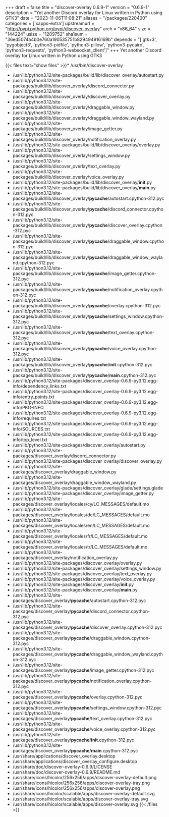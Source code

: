 +++
draft = false
title = "discover-overlay 0.6.9-1"
version = "0.6.9-1"
description = "Yet another Discord overlay for Linux written in Python using GTK3"
date = "2023-11-06T11:08:21"
aliases = "/packages/220400"
categories = ['xapps-extra']
upstreamurl = "http://pypi.python.org/pypi/discover-overlay"
arch = "x86_64"
size = "144224"
usize = "1209752"
sha1sum = "36ed5074a4b0e760a190535751b829494916169b"
depends = "['gtk+3', 'pygobject3', 'python3-pidfile', 'python3-pillow', 'python3-pycairo', 'python3-requests', 'python3-websocket_client']"
+++
Yet another Discord overlay for Linux written in Python using GTK3

{{< files text="show files" >}}* /usr/bin/discover-overlay
* /usr/lib/python3.12/site-packages/build/lib/discover_overlay/autostart.py
* /usr/lib/python3.12/site-packages/build/lib/discover_overlay/discord_connector.py
* /usr/lib/python3.12/site-packages/build/lib/discover_overlay/discover_overlay.py
* /usr/lib/python3.12/site-packages/build/lib/discover_overlay/draggable_window.py
* /usr/lib/python3.12/site-packages/build/lib/discover_overlay/draggable_window_wayland.py
* /usr/lib/python3.12/site-packages/build/lib/discover_overlay/image_getter.py
* /usr/lib/python3.12/site-packages/build/lib/discover_overlay/notification_overlay.py
* /usr/lib/python3.12/site-packages/build/lib/discover_overlay/overlay.py
* /usr/lib/python3.12/site-packages/build/lib/discover_overlay/settings_window.py
* /usr/lib/python3.12/site-packages/build/lib/discover_overlay/text_overlay.py
* /usr/lib/python3.12/site-packages/build/lib/discover_overlay/voice_overlay.py
* /usr/lib/python3.12/site-packages/build/lib/discover_overlay/__init__.py
* /usr/lib/python3.12/site-packages/build/lib/discover_overlay/__main__.py
* /usr/lib/python3.12/site-packages/build/lib/discover_overlay/__pycache__/autostart.cpython-312.pyc
* /usr/lib/python3.12/site-packages/build/lib/discover_overlay/__pycache__/discord_connector.cpython-312.pyc
* /usr/lib/python3.12/site-packages/build/lib/discover_overlay/__pycache__/discover_overlay.cpython-312.pyc
* /usr/lib/python3.12/site-packages/build/lib/discover_overlay/__pycache__/draggable_window.cpython-312.pyc
* /usr/lib/python3.12/site-packages/build/lib/discover_overlay/__pycache__/draggable_window_wayland.cpython-312.pyc
* /usr/lib/python3.12/site-packages/build/lib/discover_overlay/__pycache__/image_getter.cpython-312.pyc
* /usr/lib/python3.12/site-packages/build/lib/discover_overlay/__pycache__/notification_overlay.cpython-312.pyc
* /usr/lib/python3.12/site-packages/build/lib/discover_overlay/__pycache__/overlay.cpython-312.pyc
* /usr/lib/python3.12/site-packages/build/lib/discover_overlay/__pycache__/settings_window.cpython-312.pyc
* /usr/lib/python3.12/site-packages/build/lib/discover_overlay/__pycache__/text_overlay.cpython-312.pyc
* /usr/lib/python3.12/site-packages/build/lib/discover_overlay/__pycache__/voice_overlay.cpython-312.pyc
* /usr/lib/python3.12/site-packages/build/lib/discover_overlay/__pycache__/__init__.cpython-312.pyc
* /usr/lib/python3.12/site-packages/build/lib/discover_overlay/__pycache__/__main__.cpython-312.pyc
* /usr/lib/python3.12/site-packages/discover_overlay-0.6.9-py3.12.egg-info/dependency_links.txt
* /usr/lib/python3.12/site-packages/discover_overlay-0.6.9-py3.12.egg-info/entry_points.txt
* /usr/lib/python3.12/site-packages/discover_overlay-0.6.9-py3.12.egg-info/PKG-INFO
* /usr/lib/python3.12/site-packages/discover_overlay-0.6.9-py3.12.egg-info/requires.txt
* /usr/lib/python3.12/site-packages/discover_overlay-0.6.9-py3.12.egg-info/SOURCES.txt
* /usr/lib/python3.12/site-packages/discover_overlay-0.6.9-py3.12.egg-info/top_level.txt
* /usr/lib/python3.12/site-packages/discover_overlay/autostart.py
* /usr/lib/python3.12/site-packages/discover_overlay/discord_connector.py
* /usr/lib/python3.12/site-packages/discover_overlay/discover_overlay.py
* /usr/lib/python3.12/site-packages/discover_overlay/draggable_window.py
* /usr/lib/python3.12/site-packages/discover_overlay/draggable_window_wayland.py
* /usr/lib/python3.12/site-packages/discover_overlay/glade/settings.glade
* /usr/lib/python3.12/site-packages/discover_overlay/image_getter.py
* /usr/lib/python3.12/site-packages/discover_overlay/locales/cy/LC_MESSAGES/default.mo
* /usr/lib/python3.12/site-packages/discover_overlay/locales/de/LC_MESSAGES/default.mo
* /usr/lib/python3.12/site-packages/discover_overlay/locales/en/LC_MESSAGES/default.mo
* /usr/lib/python3.12/site-packages/discover_overlay/locales/fr/LC_MESSAGES/default.mo
* /usr/lib/python3.12/site-packages/discover_overlay/locales/tr/LC_MESSAGES/default.mo
* /usr/lib/python3.12/site-packages/discover_overlay/notification_overlay.py
* /usr/lib/python3.12/site-packages/discover_overlay/overlay.py
* /usr/lib/python3.12/site-packages/discover_overlay/settings_window.py
* /usr/lib/python3.12/site-packages/discover_overlay/text_overlay.py
* /usr/lib/python3.12/site-packages/discover_overlay/voice_overlay.py
* /usr/lib/python3.12/site-packages/discover_overlay/__init__.py
* /usr/lib/python3.12/site-packages/discover_overlay/__main__.py
* /usr/lib/python3.12/site-packages/discover_overlay/__pycache__/autostart.cpython-312.pyc
* /usr/lib/python3.12/site-packages/discover_overlay/__pycache__/discord_connector.cpython-312.pyc
* /usr/lib/python3.12/site-packages/discover_overlay/__pycache__/discover_overlay.cpython-312.pyc
* /usr/lib/python3.12/site-packages/discover_overlay/__pycache__/draggable_window.cpython-312.pyc
* /usr/lib/python3.12/site-packages/discover_overlay/__pycache__/draggable_window_wayland.cpython-312.pyc
* /usr/lib/python3.12/site-packages/discover_overlay/__pycache__/image_getter.cpython-312.pyc
* /usr/lib/python3.12/site-packages/discover_overlay/__pycache__/notification_overlay.cpython-312.pyc
* /usr/lib/python3.12/site-packages/discover_overlay/__pycache__/overlay.cpython-312.pyc
* /usr/lib/python3.12/site-packages/discover_overlay/__pycache__/settings_window.cpython-312.pyc
* /usr/lib/python3.12/site-packages/discover_overlay/__pycache__/text_overlay.cpython-312.pyc
* /usr/lib/python3.12/site-packages/discover_overlay/__pycache__/voice_overlay.cpython-312.pyc
* /usr/lib/python3.12/site-packages/discover_overlay/__pycache__/__init__.cpython-312.pyc
* /usr/lib/python3.12/site-packages/discover_overlay/__pycache__/__main__.cpython-312.pyc
* /usr/share/applications/discover_overlay.desktop
* /usr/share/applications/discover_overlay_configure.desktop
* /usr/share/doc/discover-overlay-0.6.9/LICENSE
* /usr/share/doc/discover-overlay-0.6.9/README.md
* /usr/share/icons/hicolor/256x256/apps/discover-overlay-default.png
* /usr/share/icons/hicolor/256x256/apps/discover-overlay-tray.png
* /usr/share/icons/hicolor/256x256/apps/discover-overlay.png
* /usr/share/icons/hicolor/scalable/apps/discover-overlay-default.svg
* /usr/share/icons/hicolor/scalable/apps/discover-overlay-tray.svg
* /usr/share/icons/hicolor/scalable/apps/discover-overlay.svg
{{< /files >}}